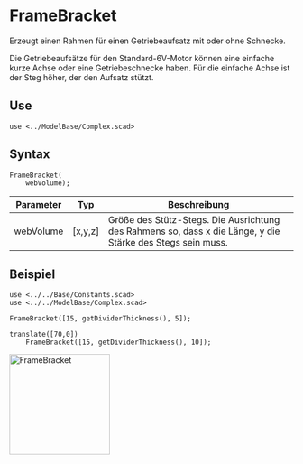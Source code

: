 # FrameBracket

Erzeugt einen Rahmen für einen Getriebeaufsatz mit oder ohne Schnecke.

Die Getriebeaufsätze für den Standard-6V-Motor können eine einfache kurze Achse oder eine Getriebeschnecke haben. Für die einfache Achse ist der Steg höher, der den Aufsatz stützt.

## Use
```
use <../ModelBase/Complex.scad>
```

## Syntax

```
FrameBracket(
    webVolume);
```

| Parameter | Typ | Beschreibung |
| ------ | ------ | ------ |
| webVolume | \[x,y,z] | Größe des Stütz-Stegs. Die Ausrichtung des Rahmens so, dass x die Länge, y die Stärke des Stegs sein muss. |

## Beispiel
```
use <../../Base/Constants.scad>
use <../../ModelBase/Complex.scad>

FrameBracket([15, getDividerThickness(), 5]);

translate([70,0])
    FrameBracket([15, getDividerThickness(), 10]);
```

<img width="178" alt="FrameBracket" src="https://user-images.githubusercontent.com/48654609/169099296-e197378b-5bed-494b-89df-3cd6010bd839.png">
